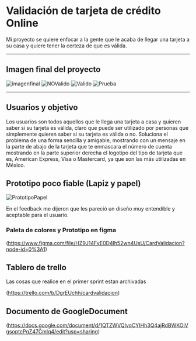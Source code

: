 # Validación de tarjeta de crédito Online

Mi proyecto se quiere enfocar a la gente que le acaba de llegar una tarjeta 
a su casa y quiere tener la certeza de que es válida.
***

## Imagen final del proyecto
![imagenfinal](https://dochub.com/dianac251/dbnaAMqK9dWB4MkRGNXJm0/captura-de-pantalla-1359-png)
![NOValido](https://dochub.com/dianac251/ALzmZB7wMbDoNQXRX8J560/captura-de-pantalla-1360-png)
![Valido](https://drive.google.com/drive/my-drive)
![Prueba](https://photos.google.com/photo/AF1QipO2-Xaww6sUL1WUz2jTpX8rWLviohIZetQ47ilN)
***

## Usuarios y objetivo

Los usuarios son todos aquellos que le llega una tarjeta a casa y quieren saber si su tarjeta es válida,
claro que puede ser utilizado por personas que simplemente quieren saber si su tarjeta es válida o no.
Soluciona el problema de una forma sencilla y amigable, mostrando con un mensaje en la parte de abajo de la 
tarjeta que te enmascara el número de cuenta mostrando en la parte superior derecha el logotipo del tipo de 
tarjeta que es, American Express, Visa o Mastercard, ya que son las más utilizadas en México.



## Prototipo poco fiable (Lapiz y papel)

![PrototipoPapel](https://drive.google.com/drive/my-drive)

En el feedback me dijeron que les pareció un diseño muy entendible y aceptable para el usuario.


### Paleta de colores y Prototipo en figma

(https://www.figma.com/file/HZ9J14FyE0D4lh52wn4UsU/CardValidacion?node-id=0%3A1)

## Tablero de trello

Las cosas que realice en el primer sprint estan archivadas

(https://trello.com/b/DgrEUchh/cardvalidacion)

## Documento de GoogleDocument

(https://docs.google.com/document/d/1QTZWVQlvqCYIHh3Q4ajRdBWKOiVgsoptcPgZ47Cmlq4/edit?usp=sharing)

